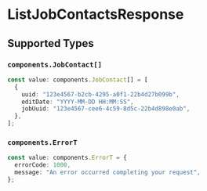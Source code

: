 # ListJobContactsResponse


## Supported Types

### `components.JobContact[]`

```typescript
const value: components.JobContact[] = [
  {
    uuid: "123e4567-b2cb-4295-a0f1-22b4d27b099b",
    editDate: "YYYY-MM-DD HH:MM:SS",
    jobUuid: "123e4567-cee6-4c59-8d5c-22b4d898e0ab",
  },
];
```

### `components.ErrorT`

```typescript
const value: components.ErrorT = {
  errorCode: 1000,
  message: "An error occurred completing your request",
};
```


